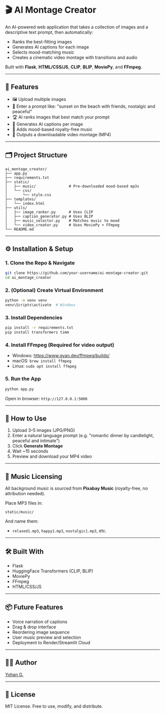 # 🎬 AI Montage Creator

An AI-powered web application that takes a collection of images and a descriptive text prompt, then automatically:
- Ranks the best-fitting images
- Generates AI captions for each image
- Selects mood-matching music
- Creates a cinematic video montage with transitions and audio

Built with **Flask**, **HTML/CSS/JS**, **CLIP**, **BLIP**, **MoviePy**, and **FFmpeg**.

---

## 🚀 Features
- 🖼️ Upload multiple images
- 🧠 Enter a prompt like: "sunset on the beach with friends, nostalgic and peaceful"
- 🏆 AI ranks images that best match your prompt
- 💬 Generates AI captions per image
- 🎵 Adds mood-based royalty-free music
- 🎥 Outputs a downloadable video montage (MP4)

---

## 🗂️ Project Structure
```
ai_montage_creator/
├── app.py
├── requirements.txt
├── static/
│   ├── music/               # Pre-downloaded mood-based mp3s
│   └── css/
│       └── style.css
├── templates/
│   └── index.html
├── utils/
│   ├── image_ranker.py      # Uses CLIP
│   ├── caption_generator.py # Uses BLIP
│   ├── music_selector.py    # Matches music to mood
│   └── video_creator.py     # Uses MoviePy + FFmpeg
└── README.md
```

---

## ⚙️ Installation & Setup

### 1. Clone the Repo & Navigate
```bash
git clone https://github.com/your-username/ai-montage-creator.git
cd ai_montage_creator
```

### 2. (Optional) Create Virtual Environment
```bash
python -m venv venv
venv\Scripts\activate  # Windows
```

### 3. Install Dependencies
```bash
pip install -r requirements.txt
pip install transformers timm
```

### 4. Install FFmpeg (Required for video output)
- Windows: https://www.gyan.dev/ffmpeg/builds/
- macOS: `brew install ffmpeg`
- Linux: `sudo apt install ffmpeg`

### 5. Run the App
```bash
python app.py
```

Open in browser: `http://127.0.0.1:5000`

---

## 🧪 How to Use
1. Upload 3–5 images (JPG/PNG)
2. Enter a natural language prompt (e.g. "romantic dinner by candlelight, peaceful and intimate")
3. Click **Generate Montage**
4. Wait ~15 seconds
5. Preview and download your MP4 video

---

## 🎵 Music Licensing
All background music is sourced from **Pixabay Music** (royalty-free, no attribution needed).

Place MP3 files in:
```
static/music/
```
And name them:
- `relaxed1.mp3`, `happy1.mp3`, `nostalgic1.mp3`, etc.

---

## 🛠️ Built With
- Flask
- HuggingFace Transformers (CLIP, BLIP)
- MoviePy
- FFmpeg
- HTML/CSS/JS

---

## 📦 Future Features
- Voice narration of captions
- Drag & drop interface
- Reordering image sequence
- User music preview and selection
- Deployment to Render/Streamlit Cloud

---

## 👨‍💻 Author
[Yohan G.](https://github.com/your-profile)

---

## 📄 License
MIT License. Free to use, modify, and distribute.


